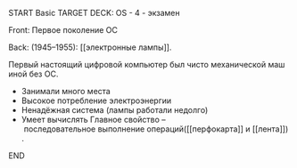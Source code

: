 START
Basic
TARGET DECK: OS - 4 - экзамен


Front: Первое поколение ОС


Back: (1945–1955): [[электронные лампы]].

Первый настоящий цифровой компьютер был чисто механической машиной без ОС.
- Занимали много места
- Высокое потребление электроэнергии
- Ненадёжная система (лампы работали недолго)
- Умеет вычислять
Главное свойство – последовательное выполнение операций([[перфокарта]] и [[лента]]).


END


